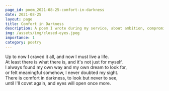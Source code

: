 ```yaml
---
page_id: poem_2021-08-25-comfort-in-darkness
date: 2021-08-25
layout: page
title: Comfort in Darkness
description: A poem I wrote during my service, about ambition, compromise, comfort and self delusion.
img: /assets/img/closed-eyes.jpeg
importance: 1
category: poetry
---
```


Up to now I craved it all, and now I must live a life.  
At least there is what there is, and it's not just for myself.  
I always found my own way and my own dream to look for,  
or felt meaningful somehow, I never doubted my sight.  
There is comfort in darkness, to look but never to see,  
until I'll covet again, and eyes will open once more.
